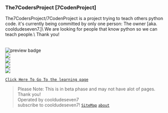 ### The7CodersProject [7CodenProject]
The7CodersProject/7CodenProject is a project trying to teach others python code. it's currently being committed by only one person: The owner [aka. cooldudeseven7.]\ 
We are looking for people that know python so we can teach people.\ 
Thank you!\
\
\
<img src="https://img.shields.io/github/last-commit/C7CodingDev/The7CodersProject/main?label=LAST%20UPDATED%3A&logo=github&logoColor=cyan&style=for-the-badge" alt="preview badge"/>
\
<img src='https://img.shields.io/github/repo-size/C7CodingDev/The7CodersProject?color=g&logo=GITHUB&logoColor=cyan&style=for-the-badge'>\
<img src='https://img.shields.io/github/issues/C7CodingDev/The7CodersProject?style=for-the-badge'>\
<img src ='https://img.shields.io/github/issues-closed/C7CodingDev/The7CodersProject?style=for-the-badge'>\
<img src ='https://img.shields.io/badge/HELP-WANTED-cyan'>

[`Click Here To Go To the learning page`](intro.html)
> Please Note: This is in beta phase and may not have alot of pages. Thank you!\
> Operated by cooldudeseven7\
> subscribe to cooldudeseven7!
[`SiteMap`](Map.html)
[`about`](about.html)
